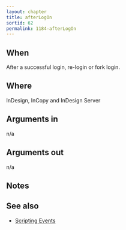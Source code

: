 ```yaml
---
layout: chapter
title: afterLogOn
sortid: 62
permalink: 1184-afterLogOn
---
```


## When
After a successful login, re-login or fork login.

## Where 
InDesign, InCopy and InDesign Server

## Arguments in 
n/a

## Arguments out 
n/a

## Notes


## See also
* [Scripting Events](../../ScriptingEvents/index.md)